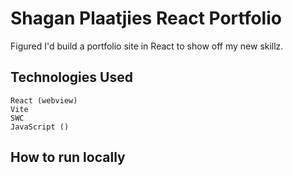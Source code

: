 # Shagan Plaatjies React Portfolio

Figured I'd build a portfolio site in React to show off my new skillz.

## Technologies Used
    React (webview)
    Vite
    SWC
    JavaScript ()

## How to run locally
